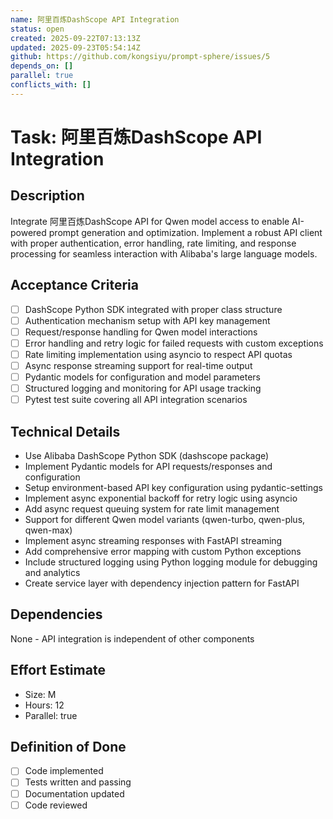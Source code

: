 ```yaml
---
name: 阿里百炼DashScope API Integration
status: open
created: 2025-09-22T07:13:13Z
updated: 2025-09-23T05:54:14Z
github: https://github.com/kongsiyu/prompt-sphere/issues/5
depends_on: []
parallel: true
conflicts_with: []
---
```


# Task: 阿里百炼DashScope API Integration

## Description
Integrate 阿里百炼DashScope API for Qwen model access to enable AI-powered prompt generation and optimization. Implement a robust API client with proper authentication, error handling, rate limiting, and response processing for seamless interaction with Alibaba's large language models.

## Acceptance Criteria
- [ ] DashScope Python SDK integrated with proper class structure
- [ ] Authentication mechanism setup with API key management
- [ ] Request/response handling for Qwen model interactions
- [ ] Error handling and retry logic for failed requests with custom exceptions
- [ ] Rate limiting implementation using asyncio to respect API quotas
- [ ] Async response streaming support for real-time output
- [ ] Pydantic models for configuration and model parameters
- [ ] Structured logging and monitoring for API usage tracking
- [ ] Pytest test suite covering all API integration scenarios

## Technical Details
- Use Alibaba DashScope Python SDK (dashscope package)
- Implement Pydantic models for API requests/responses and configuration
- Setup environment-based API key configuration using pydantic-settings
- Implement async exponential backoff for retry logic using asyncio
- Add async request queuing system for rate limit management
- Support for different Qwen model variants (qwen-turbo, qwen-plus, qwen-max)
- Implement async streaming responses with FastAPI streaming
- Add comprehensive error mapping with custom Python exceptions
- Include structured logging using Python logging module for debugging and analytics
- Create service layer with dependency injection pattern for FastAPI

## Dependencies
None - API integration is independent of other components

## Effort Estimate
- Size: M
- Hours: 12
- Parallel: true

## Definition of Done
- [ ] Code implemented
- [ ] Tests written and passing
- [ ] Documentation updated
- [ ] Code reviewed

